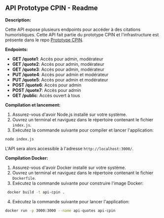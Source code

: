 ## API Prototype CPIN - Readme

**Description:** 

Cette API expose plusieurs endpoints pour accéder à des citations humoristiques.
Cette API fait partie du prototype CPIN et l'infrastructure est présente dans le repo [Prototype CPIN](https://github.com/cloud-pi-native/prototype-cpin).
  
**Endpoints:**

* **GET /quote1**: Accès pour admin, modérateur
* **GET /quote2**: Accès pour admin, modérateur
* **GET /quote3**: Accès pour admin, modérateur
* **PUT /quote4**: Accès pour admin et modérateur
* **PUT /quote5**: Accès pour admin et modérateur
* **POST /quote6**: Accès pour admin
* **POST /quote7**: Accès pour admin
* **GET /public**: Accès ouvert à tous


**Compilation et lancement:**

1. Assurez-vous d'avoir Node.js installé sur votre système.
2. Ouvrez un terminal et naviguez dans le répertoire contenant le fichier `index.js`.
3. Exécutez la commande suivante pour compiler et lancer l'application:

 ```bash
 node index.js 
 ```

L'API sera alors accessible à l'adresse `http://localhost:3000/`.

**Compilation Docker:**


1. Assurez-vous d'avoir Docker installé sur votre système.
2. Ouvrez un terminal et naviguez dans le répertoire contenant le fichier `Dockerfile`.
3. Exécutez la commande suivante pour construire l'image Docker:

```bash
 docker build -t api-cpin . 
```
4. Exécutez la commande suivante pour lancer l'application:
```bash
docker run -p 3000:3000 --name api-quotes api-cpin
```